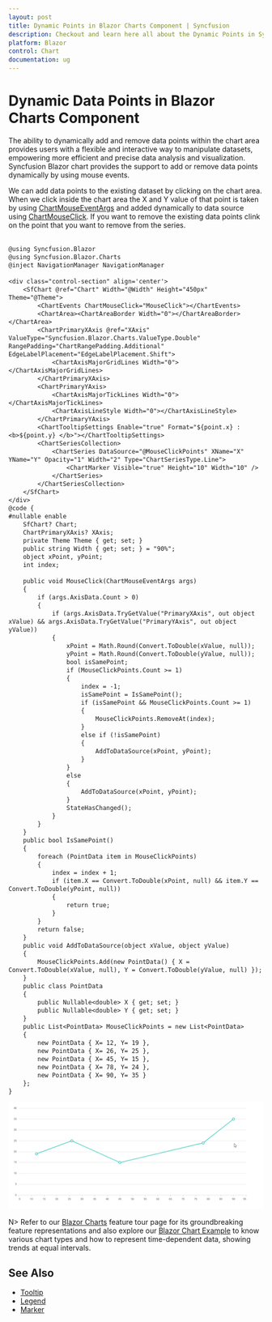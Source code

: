 ```yaml
---
layout: post
title: Dynamic Points in Blazor Charts Component | Syncfusion
description: Checkout and learn here all about the Dynamic Points in Syncfusion Blazor Charts component and much more.
platform: Blazor
control: Chart
documentation: ug
---
```


# Dynamic Data Points in Blazor Charts Component

The ability to dynamically add and remove data points within the chart area provides users with a flexible and interactive way to manipulate datasets, empowering more efficient and precise data analysis and visualization. Syncfusion Blazor chart provides the support to add or remove data points dynamically by using mouse events.

We can add data points to the existing dataset by clicking on the chart area. When we click inside the chart area the X and Y value of that point is taken by using [ChartMouseEventArgs](https://help.syncfusion.com/cr/blazor/Syncfusion.Blazor.Charts.ChartMouseEventArgs.html) and added dynamically to data source using [ChartMouseClick](https://help.syncfusion.com/cr/blazor/Syncfusion.Blazor.Charts.ChartEvents.html#Syncfusion_Blazor_Charts_ChartEvents_ChartMouseClick). If you want to remove the existing data points clink on the point that you want to remove from the series.

``` cshtml

@using Syncfusion.Blazor
@using Syncfusion.Blazor.Charts
@inject NavigationManager NavigationManager

<div class="control-section" align='center'>
    <SfChart @ref="Chart" Width="@Width" Height="450px" Theme="@Theme">
        <ChartEvents ChartMouseClick="MouseClick"></ChartEvents>
        <ChartArea><ChartAreaBorder Width="0"></ChartAreaBorder></ChartArea>
        <ChartPrimaryXAxis @ref="XAxis" ValueType="Syncfusion.Blazor.Charts.ValueType.Double" RangePadding="ChartRangePadding.Additional" EdgeLabelPlacement="EdgeLabelPlacement.Shift">
            <ChartAxisMajorGridLines Width="0"></ChartAxisMajorGridLines>
        </ChartPrimaryXAxis>
        <ChartPrimaryYAxis>
            <ChartAxisMajorTickLines Width="0"></ChartAxisMajorTickLines>
            <ChartAxisLineStyle Width="0"></ChartAxisLineStyle>
        </ChartPrimaryYAxis>
        <ChartTooltipSettings Enable="true" Format="${point.x} : <b>${point.y} </b>"></ChartTooltipSettings>
        <ChartSeriesCollection>
            <ChartSeries DataSource="@MouseClickPoints" XName="X" YName="Y" Opacity="1" Width="2" Type="ChartSeriesType.Line">
                <ChartMarker Visible="true" Height="10" Width="10" />
            </ChartSeries>
        </ChartSeriesCollection>
    </SfChart>
</div>
@code {
#nullable enable
    SfChart? Chart;
    ChartPrimaryXAxis? XAxis;
    private Theme Theme { get; set; }
    public string Width { get; set; } = "90%";
    object xPoint, yPoint;
    int index;
     
    public void MouseClick(ChartMouseEventArgs args)
    {
        if (args.AxisData.Count > 0)
        {
            if (args.AxisData.TryGetValue("PrimaryXAxis", out object xValue) && args.AxisData.TryGetValue("PrimaryYAxis", out object yValue))
            {
                xPoint = Math.Round(Convert.ToDouble(xValue, null));
                yPoint = Math.Round(Convert.ToDouble(yValue, null));
                bool isSamePoint;
                if (MouseClickPoints.Count >= 1)
                {
                    index = -1;
                    isSamePoint = IsSamePoint();
                    if (isSamePoint && MouseClickPoints.Count >= 1)
                    {
                        MouseClickPoints.RemoveAt(index);
                    }
                    else if (!isSamePoint)
                    {
                        AddToDataSource(xPoint, yPoint);
                    }
                }
                else
                {
                    AddToDataSource(xPoint, yPoint);
                }
                StateHasChanged();
            }
        }
    }
    public bool IsSamePoint()
    {
        foreach (PointData item in MouseClickPoints)
        {
            index = index + 1;
            if (item.X == Convert.ToDouble(xPoint, null) && item.Y == Convert.ToDouble(yPoint, null))
            {
                return true;
            }
        }
        return false;
    }
    public void AddToDataSource(object xValue, object yValue)
    {
        MouseClickPoints.Add(new PointData() { X = Convert.ToDouble(xValue, null), Y = Convert.ToDouble(yValue, null) });
    }
    public class PointData
    {
        public Nullable<double> X { get; set; }
        public Nullable<double> Y { get; set; }
    }
    public List<PointData> MouseClickPoints = new List<PointData>
    {
        new PointData { X= 12, Y= 19 },
        new PointData { X= 26, Y= 25 },
        new PointData { X= 45, Y= 15 },
        new PointData { X= 78, Y= 24 },
        new PointData { X= 90, Y= 35 }
    };
}

```

![Dynamic Points](images/dynamic-points.gif)

N> Refer to our [Blazor Charts](https://www.syncfusion.com/blazor-components/blazor-charts) feature tour page for its groundbreaking feature representations and also explore our [Blazor Chart Example](https://blazor.syncfusion.com/demos/chart/line?theme=bootstrap4) to know various chart types and how to represent time-dependent data, showing trends at equal intervals.

## See Also

* [Tooltip](./tool-tip)
* [Legend](./legend)
* [Marker](./data-markers)